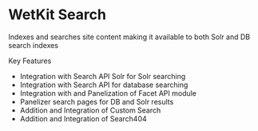 WetKit Search
===============
Indexes and searches site content making it available to both Solr and DB search indexes

Key Features
* Integration with Search API Solr for Solr searching
* Integration with Search API for database searching
* Integration with and Panelization of Facet API module
* Panelizer search pages for DB and Solr results
* Addition and Integration of Custom Search
* Addition and Integration of Search404
